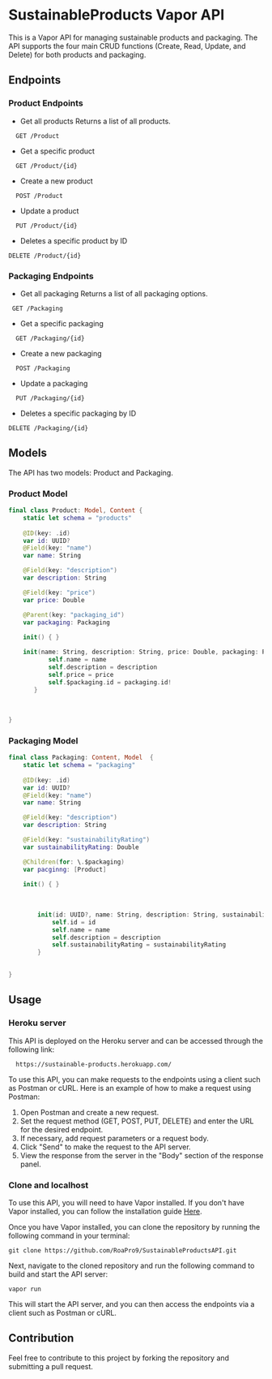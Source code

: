 # SustainableProducts Vapor API
This is a Vapor API for managing sustainable products and packaging. The API supports the four main CRUD functions (Create, Read, Update, and Delete) for both products and packaging.

## Endpoints
### Product Endpoints
* Get all products
Returns a list of all products.

```
  GET /Product
```
* Get a specific product

```
  GET /Product/{id}
```
* Create a new product

```
  POST /Product
```
* Update a product

```
  PUT /Product/{id}
```
* Deletes a specific product by ID

```
DELETE /Product/{id}
```

### Packaging Endpoints
* Get all packaging
Returns a list of all packaging options.

```
 GET /Packaging
```
* Get a specific packaging

```
  GET /Packaging/{id}
```
* Create a new packaging

```
  POST /Packaging
```
* Update a packaging

```
  PUT /Packaging/{id}
```
* Deletes a specific packaging by ID

```
DELETE /Packaging/{id}
```
## Models
The API has two models: Product and Packaging.

### Product Model

```swift
final class Product: Model, Content {
    static let schema = "products"
    
    @ID(key: .id)
    var id: UUID?
    @Field(key: "name")
    var name: String

    @Field(key: "description")
    var description: String

    @Field(key: "price")
    var price: Double

    @Parent(key: "packaging_id")
    var packaging: Packaging
    
    init() { }

    init(name: String, description: String, price: Double, packaging: Packaging) {
           self.name = name
           self.description = description
           self.price = price
           self.$packaging.id = packaging.id!
       }
    
    
    
}


```
### Packaging Model

```swift
final class Packaging: Content, Model  {
    static let schema = "packaging"
    
    @ID(key: .id)
    var id: UUID?
    @Field(key: "name")
    var name: String

    @Field(key: "description")
    var description: String

    @Field(key: "sustainabilityRating")
    var sustainabilityRating: Double

    @Children(for: \.$packaging)
    var pacginng: [Product]
    
    init() { }
    
    
  
        init(id: UUID?, name: String, description: String, sustainabilityRating: Double) {
            self.id = id
            self.name = name
            self.description = description
            self.sustainabilityRating = sustainabilityRating
        }
    

}

```
## Usage
### Heroku server
This API is deployed on the Heroku server and can be accessed through the following link:
```
  https://sustainable-products.herokuapp.com/

```
To use this API, you can make requests to the endpoints using a client such as Postman or cURL. Here is an example of how to make a request using Postman:
1. Open Postman and create a new request.
2. Set the request method (GET, POST, PUT, DELETE) and enter the URL for the desired endpoint.
3. If necessary, add request parameters or a request body.
4. Click "Send" to make the request to the API server.
5. View the response from the server in the "Body" section of the response panel.

### Clone and localhost 
To use this API, you will need to have Vapor installed. If you don't have Vapor installed, you can follow the installation guide [Here](https://docs.vapor.codes/install/macos/).

Once you have Vapor installed, you can clone the repository by running the following command in your terminal:
```
git clone https://github.com/RoaPro9/SustainableProductsAPI.git
```
Next, navigate to the cloned repository and run the following command to build and start the API server:
```
vapor run
```
This will start the API server, and you can then access the endpoints via a client such as Postman or cURL.

## Contribution

Feel free to contribute to this project by forking the repository and submitting a pull request.
